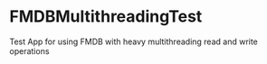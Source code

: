 # FMDBMultithreadingTest
Test App for using FMDB with heavy multithreading read and write operations
